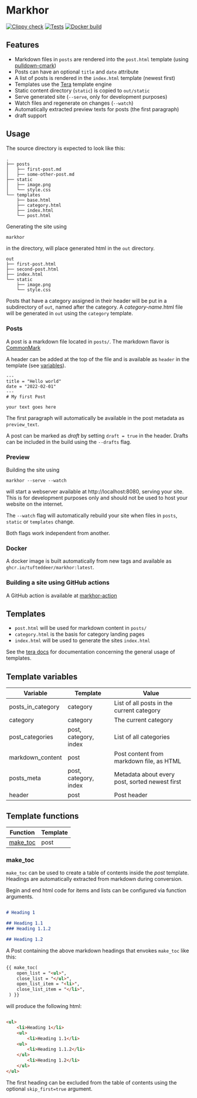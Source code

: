# Markhor

[![Clippy check](https://github.com/tufteddeer/markhor/actions/workflows/clippy.yml/badge.svg)](https://github.com/tufteddeer/markhor/actions/workflows/clippy.yml)
[![Tests](https://github.com/tufteddeer/markhor/actions/workflows/test.yml/badge.svg)](https://github.com/tufteddeer/markhor/actions/workflows/test.yml)
[![Docker build](https://github.com/tufteddeer/markhor/actions/workflows/docker.yaml/badge.svg)](https://github.com/tufteddeer/markhor/actions/workflows/docker.yaml)

## Features

- Markdown files in `posts` are rendered into the `post.html` template (using [pulldown-cmark](https://crates.io/crates/pulldown-cmark))
- Posts can have an optional `title` and `date` attribute
- A list of posts is rendered in the `index.html` template (newest first)
- Templates use the [Tera](https://tera.netlify.app/) template engine
- Static content directory (`static`) is copied to `out/static`
- Serve generated site (`--serve`, only for development purposes)
- Watch files and regenerate on changes (`--watch`)
- Automatically extracted preview texts for posts (the first paragraph)
- draft support

## Usage

The source directory is expected to look like this:

```
.
├── posts
│   ├── first-post.md
│   ├── some-other-post.md
├── static
│   ├── image.png
│   └── style.css
└── templates
    ├── base.html
    ├── category.html
    ├── index.html
    └── post.html
```

Generating the site using

```bash
markhor 
```

in the directory, will place generated html in the `out` directory.

```
out
├── first-post.html
├── second-post.html
├── index.html
└── static
    ├── image.png
    └── style.css
```

Posts that have a category assigned in their header will be put in a subdirectory of `out`, named after the category. A _category-name_.html file will be generated in `out` using the `category` template.

### Posts

A post is a markdown file located in `posts/`.
The markdown flavor is [CommonMark](https://commonmark.org/)

A header can be added at the top of the file and is available as `header` in the template (see [variables](#template-variables)).

```
---
title = "Hello world"
date = "2022-02-01"
---
# My first Post

your text goes here
```
The first paragraph will automatically be available in the post metadata as `preview_text`.

A post can be marked as _draft_ by setting `draft = true` in the header. Drafts can be included in the build using the `--drafts` flag.

### Preview

Building the site using

```
markhor --serve --watch
```

will start a webserver available at http://localhost:8080, serving your site. This is for development purposes only and should not be used to host your website on the internet.

The `--watch` flag will automatically rebuild your site when files in `posts`, `static` or `templates` change.

Both flags work independent from another.

### Docker

A docker image is built automatically from new tags and available as `ghcr.io/tufteddeer/markhor:latest`.

### Building a site using GitHub actions

A GitHub action is available at [markhor-action](https://github.com/tufteddeer/markhor-action)

## Templates

* `post.html` will be used for markdown content in `posts/`
* `category.html` is the basis for category landing pages
* `index.html` will be used to generate the sites `index.html`

See the [tera docs](https://tera.netlify.app/docs/) for documentation concerning the general usage of templates.

## Template variables

| **Variable**      | **Template**          | **Value**
| ----------------- | --------------------- |---------------------
| posts_in_category | category              | List of all posts in the current category
| category          | category              | The current category
| post_categories   | post, category, index | List of all categories
| markdown_content  | post                  | Post content from markdown file, as HTML
| posts_meta        | post, category, index | Metadata about every post, sorted newest first
| header            | post                  | Post header

## Template functions

| **Function** | **Template** |
| ------------ | ------------ |
| [make_toc](#make_toc)     | post         |


### make_toc

`make_toc` can be used to create a table of contents inside the _post_ template. Headings are automatically extracted from markdown during conversion.

Begin and end html code for items and lists can be configured via function arguments.

```markdown

# Heading 1

## Heading 1.1
### Heading 1.1.2

## Heading 1.2

```

A Post containing the above markdown headings that envokes `make_toc` like this:

```html
{{ make_toc(
    open_list = "<ul>",
    close_list = "</ul>",
    open_list_item = "<li>",
    close_list_item = "</li>",
 ) }}
```

will produce the following html:

```html

<ul>
    <li>Heading 1</li>
    <ul>
        <li>Heading 1.1</li>
    <ul>
        <li>Heading 1.1.2</li>
    </ul>
        <li>Heading 1.2</li>
    </ul>
</ul>
```

The first heading can be excluded from the table of contents using the optional `skip_first=true` argument.
